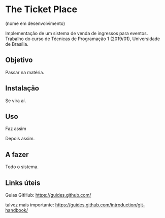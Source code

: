 # The Ticket Place 
(nome em desenvolvimento)

Implementação de um sistema de venda de ingressos para eventos. Trabalho do curso de Técnicas de Programação 1 (2019/01), Universidade de Brasília.

## Objetivo
Passar na matéria.

## Instalação
Se vira aí.

## Uso
Faz assim

Depois assim.

## A fazer
Todo o sistema.


## Links úteis
Guias GitHub: https://guides.github.com/

talvez mais importante: https://guides.github.com/introduction/git-handbook/